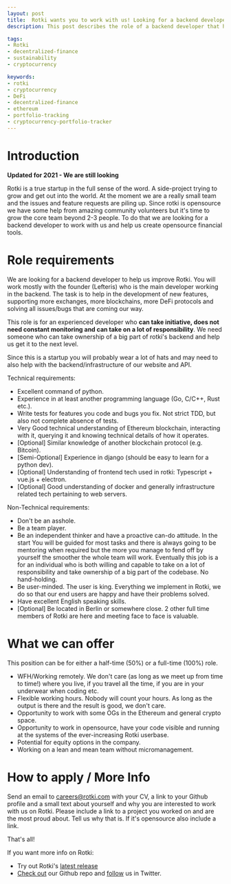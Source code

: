 ```yaml
---
layout: post
title:  Rotki wants you to work with us! Looking for a backend developer!
description: This post describes the role of a backend developer that has opened in rotki

tags:
- Rotki
- decentralized-finance
- sustainability
- cryptocurrency

keywords:
- rotki
- cryptocurrency
- DeFi
- decentralized-finance
- ethereum
- portfolio-tracking
- cryptocurrency-portfolio-tracker
---
```


# Introduction

**Updated for 2021 - We are still looking**

Rotki is a true startup in the full sense of the word. A side-project trying to grow and get out into the world. At the moment we are a really small team and the issues and feature requests are piling up. Since rotki is opensource we have some help from amazing community volunteers but it's time to grow the core team beyond 2-3 people. To do that we are looking for a backend developer to work with us and help us create opensource financial tools.

# Role requirements

We are looking for a backend developer to help us improve Rotki. You will work mostly with the founder (Lefteris) who is the main developer working in the backend. The task is to help in the development of new features, supporting more exchanges, more blockchains, more DeFi protocols and solving all issues/bugs that are coming our way.

This role is for an experienced developer who **can take initiative, does not need constant monitoring and can take on a lot of responsibility**. We need someone who can take ownership of a big part of rotki's backend and help us get it to the next level.

Since this is a startup you will probably wear a lot of hats and may need to also help with the backend/infrastructure of our website and API.

Technical requirements:
- Excellent command of python.
- Experience in at least another programming language (Go, C/C++, Rust etc.).
- Write tests for features you code and bugs you fix. Not strict TDD, but also not complete absence of tests.
- Very Good technical understanding of Ethereum blockchain, interacting with it, querying it and knowing technical details of how it operates.
- [Optional] Similar knowledge of another blockchain protocol (e.g. Bitcoin).
- [Semi-Optional] Experience in django (should be easy to learn for a python dev).
- [Optional] Understanding of frontend tech used in rotki: Typescript + vue.js + electron.
- [Optional] Good understanding of docker and generally infrastructure related tech pertaining to web servers.


Non-Technical requirements:
- Don't be an asshole.
- Be a team player.
- Be an independent thinker and have a proactive can-do attitude. In the start You will be guided for most tasks and there is always going to be mentoring when required but the more you manage to fend off by yourself the smoother the whole team will work. Eventually this job is a for an individual who is both willing and capable to take on a lot of responsibility and take ownership of a big part of the codebase. No hand-holding.
- Be user-minded. The user is king. Everything we implement in Rotki, we do so that our end users are happy and have their problems solved.
- Have excellent English speaking skills.
- [Optional] Be located in Berlin or somewhere close. 2 other full time members of Rotki are here and meeting face to face is valuable.

# What we can offer

This position can be for either a half-time (50%) or a full-time (100%) role.

- WFH/Working remotely. We don't care (as long as we meet up from time to time!) where you live, if you travel all the time, if you are in your underwear when coding etc.
- Flexible working hours. Nobody will count your hours. As long as the output is there and the result is good, we don't care.
- Opportunity to work with some OGs in the Ethereum and general crypto space.
- Opportunity to work in opensource, have your code visible and running at the systems of the ever-increasing Rotki userbase.
- Potential for equity options in the company.
- Working on a lean and mean team without micromanagement.


# How to apply / More Info

Send an email to careers@rotki.com with your CV, a link to your Github profile and a small text about yourself and why you are interested to work with us on Rotki. Please include a link to a project you worked on and are the most proud about. Tell us why that is. If it's opensource also include a link.

That's all!

If you want more info on Rotki:

- Try out Rotki's [latest release](https://github.com/rotki/rotki/releases)
- [Check out](https://github.com/rotki/rotki) our Github repo and [follow](https://twitter.com/rotkiapp) us in Twitter.

